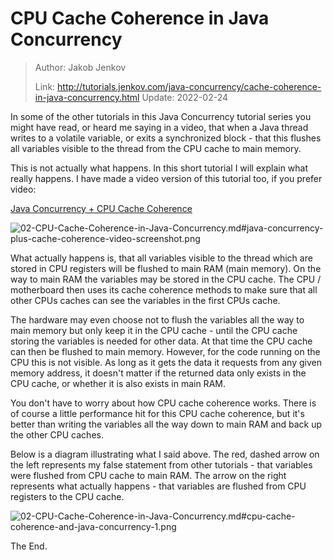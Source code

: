 # CPU Cache Coherence in Java Concurrency

> Author: Jakob Jenkov
>
> Link: http://tutorials.jenkov.com/java-concurrency/cache-coherence-in-java-concurrency.html  Update: 2022-02-24

In some of the other tutorials in this Java Concurrency tutorial series you might have read, or heard me saying in a video, that when a Java thread writes to a volatile variable, or exits a synchronized block - that this flushes all variables visible to the thread from the CPU cache to main memory.

This is not actually what happens. In this short tutorial I will explain what really happens. I have made a video version of this tutorial too, if you prefer video:

[Java Concurrency + CPU Cache Coherence](https://www.youtube.com/watch?v=nNXkzDS6dOg&list=PLL8woMHwr36EDxjUoCzboZjedsnhLP1j4&index=7)

![02-CPU-Cache-Coherence-in-Java-Concurrency.md#java-concurrency-plus-cache-coherence-video-screenshot.png](http://tutorials.jenkov.com/images/java-concurrency/java-concurrency-plus-cache-coherence-video-screenshot.png)

What actually happens is, that all variables visible to the thread which are stored in CPU registers will be flushed to main RAM (main memory). On the way to main RAM the variables may be stored in the CPU cache. The CPU / motherboard then uses its cache coherence methods to make sure that all other CPUs caches can see the variables in the first CPUs cache.

The hardware may even choose not to flush the variables all the way to main memory but only keep it in the CPU cache - until the CPU cache storing the variables is needed for other data. At that time the CPU cache can then be flushed to main memory. However, for the code running on the CPU this is not visible. As long as it gets the data it requests from any given memory address, it doesn't matter if the returned data only exists in the CPU cache, or whether it is also exists in main RAM.

You don't have to worry about how CPU cache coherence works. There is of course a little performance hit for this CPU cache coherence, but it's better than writing the variables all the way down to main RAM and back up the other CPU caches.

Below is a diagram illustrating what I said above. The red, dashed arrow on the left represents my false statement from other tutorials - that variables were flushed from CPU cache to main RAM. The arrow on the right represents what actually happens - that variables are flushed from CPU registers to the CPU cache.

![02-CPU-Cache-Coherence-in-Java-Concurrency.md#cpu-cache-coherence-and-java-concurrency-1.png](http://tutorials.jenkov.com/images/java-concurrency/cpu-cache-coherence-and-java-concurrency-1.png)

The End.